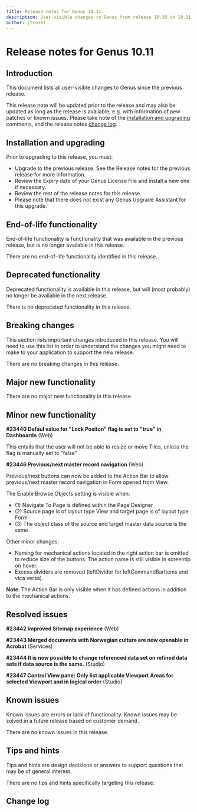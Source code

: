 ```yaml
---
title: Release notes for Genus 10.11.
description: User-visible changes to Genus from release 10.10 to 10.11.
author: jtroset
---
```


# Release notes for Genus 10.11

## Introduction

This document lists all user-visible changes to Genus since the previous release.

This release note will be updated prior to the release and may also be updated as long as the release is available, e.g. with information of new patches or known issues. Please take note of the [installation and upgrading](#installation-and-upgrading) comments, and the release notes [change log](#change-log).

## Installation and upgrading

Prior to upgrading to this release, you must:

- Upgrade to the previous release. See the Release notes for the previous release for more information.
- Review the Expiry date of your Genus License File and install a new one if necessary.
- Review the rest of the release notes for this release.
- Please note that there does not exist any Genus Upgrade Assistant for this upgrade.

<!--rntype01-start INSTALLATION / UPGRADE. DO NOT CHANGE THESE TAGS. ANY CHANGES BELOW WILL BE OVERWRITTEN.-->

<!--rntype01-end   INSTALLATION / UPGRADE. DO NOT CHANGE THESE TAGS. ANY CHANGES ABOVE WILL BE OVERWRITTEN.-->
<!-- release note type 2 is missing. That's ok.-->

## End-of-life functionality

End-of-life functionality is functionality that was available in the previous release, but is no longer available in this release.
<!--rntype03-start END-OF-LIFE. DO NOT CHANGE THESE TAGS. ANY CHANGES BELOW WILL BE OVERWRITTEN.-->
There are no end-of-life functionality identified in this release.
<!--rntype03-end   END-OF-LIFE. DO NOT CHANGE THESE TAGS. ANY CHANGES ABOVE WILL BE OVERWRITTEN.-->
## Deprecated functionality

Deprecated functionality is available in this release, but will (most probably) no longer be available in the next release.
<!--rntype04-start DEPRECATED. DO NOT CHANGE THESE TAGS. ANY CHANGES BELOW WILL BE OVERWRITTEN.-->
There is no deprecated functionality in this release.
<!--rntype04-end   DEPRECATED. DO NOT CHANGE THESE TAGS. ANY CHANGES ABOVE WILL BE OVERWRITTEN.-->
## Breaking changes

This section lists important changes introduced in this release. You will need to use this list in order to understand the changes you might need to make to your application to support the new release.
<!--rntype05-start BREAKING. DO NOT CHANGE THESE TAGS. ANY CHANGES BELOW WILL BE OVERWRITTEN.-->
There are no breaking changes in this release.
<!--rntype05-end   BREAKING. DO NOT CHANGE THESE TAGS. ANY CHANGES ABOVE WILL BE OVERWRITTEN.-->
## Major new functionality
<!--rntype06-start MAJOR. DO NOT CHANGE THESE TAGS. ANY CHANGES BELOW WILL BE OVERWRITTEN.-->
There are no major new functionality in this release.
<!--rntype06-end   MAJOR. DO NOT CHANGE THESE TAGS. ANY CHANGES ABOVE WILL BE OVERWRITTEN.-->
## Minor new functionality
<!--rntype07-start MINOR. DO NOT CHANGE THESE TAGS. ANY CHANGES BELOW WILL BE OVERWRITTEN.-->
<!--ID 07daadf4-b097-4b32-8362-e237c5fe35ac -->
**#23440 Defaul value for "Lock Positon" flag is set to "true" in Dashboards** (Web)

This entails that the user will not be able to resize or move Tiles, unless the flag is manually set to "false"

<!--ID f8b65ae8-8d79-4f9e-8728-fda751f25043 -->
**#23446 Previous/next master record navigation** (Web)

Previous/next buttons can now be added to the Action Bar to allow previous/next master record navigation in Form opened from View.

The Enable Browse Objects setting is visible when:

- (1) Navigate To Page is defined within the Page Designer
- (2) Source page is of layout type View and target page is of layout type Form
- (3) The object class of the source and target master data source is the same


Other minor changes:

- Naming for mechanical actions located in the right action bar is omitted to reduce size of the buttons. The action name is still visible in screentip on hover.
- Excess dividers are removed (leftDivider for leftCommandBarItems and vica versa).

**Note**: The Action Bar is only visible when it has defined actions in addition to the mechanical actions.

<!--rntype07-end   MINOR. DO NOT CHANGE THESE TAGS. ANY CHANGES ABOVE WILL BE OVERWRITTEN.-->
## Resolved issues
<!--rntype08-start RESOLVED ISSUES. DO NOT CHANGE THESE TAGS. ANY CHANGES BELOW WILL BE OVERWRITTEN.-->
<!--ID d8dfad7a-80a3-4548-99f5-1eda1593997c -->
**#23442 Improved Sitemap experience** (Web)

<!--ID a8ef4710-8ac2-4867-a884-f3272ec6fa93 -->
**#23443 Merged documents with Norwegian culture are now openable in Acrobat** (Services)

<!--ID dc426f89-ede6-4bfa-a1ca-7e074f03d9c4 -->
**#23444 It is now possible to change referenced data set on refined data sets if data source is the same.** (Studio)

<!--ID 4acc31f8-860b-489c-a275-870336593ea2 -->
**#23447 Control View pane: Only list applicable Viewport Areas for selected Viewport and in logical order** (Studio)

<!--rntype08-end   RESOLVED ISSUES. DO NOT CHANGE THESE TAGS. ANY CHANGES ABOVE WILL BE OVERWRITTEN.-->
## Known issues

Known issues are errors or lack of functionality. Known issues may be solved in a future release based on customer demand.
<!--rntype09-start KNOWN ISSUES. DO NOT CHANGE THESE TAGS. ANY CHANGES BELOW WILL BE OVERWRITTEN.-->
There are no known issues in this release.
<!--rntype09-end   KNOWN ISSUES. DO NOT CHANGE THESE TAGS. ANY CHANGES ABOVE WILL BE OVERWRITTEN.-->
## Tips and hints

Tips and hints are design decisions or answers to support questions that may be of general interest.

There are no tips and hints specifically targeting this release.

## Change log
<!--changelog CHANGELOG. DO NOT CHANGE THIS TAG. ANY CHANGES BELOW WILL BE DELETED.-->
